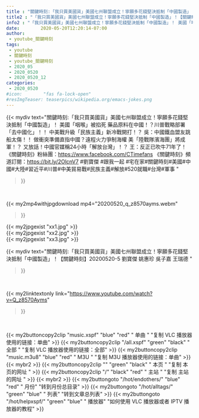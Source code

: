 ```yaml
---
title : "關鍵時刻:「我只買美國貨」美國七州聯盟成立！寧願多花錢堅決抵制「中國製造」！【關鍵時刻】20200520-5 劉寶傑 姚惠珍 吳子嘉 王瑞德 "
title2 : "「我只買美國貨」美國七州聯盟成立！寧願多花錢堅決抵制「中國製造」！【關鍵時刻】20200520-5 劉寶傑 姚惠珍 吳子嘉 王瑞德 "
info2 : "「我只買美國貨」美國七州聯盟成立！寧願多花錢堅決抵制「中國製造」！ 美國「咽喉」被掐死 藥品原料在中國！？川普戰略部署「去中國化」！！ 中美戰升級「民族主義」新冷戰開打！？ 吳：中國鐵血盟友跳船太傷！！ 做衝突準備直指中國？遠程火力爭制海權 美「陸戰隊濱海團」將成軍！？ 又放話！中國官媒稱24小時「解放台灣」！？ 王：反正已吹牛71年了！  《關鍵時刻》粉絲團：https://www.facebook.com/CTimefans 《關鍵時刻》頻道訂閱：https://bit.ly/2OlcnV7  #劉寶傑  #跟我一起 #宅在家#關鍵時刻#美國#中國#大陸#習近平#川普#中美貿易戰#民族主義#解放#520就職#台灣#軍事 "
date:        2020-05-20T12:20:14-07:00
author:
 - youtube_關鍵時刻
tags:
 - youtube
 - 關鍵時刻
 - youtube_關鍵時刻
 - 2020_05
 - 2020_0520
 - 2020_0520_12
categories:
 - 2020_0520
#icon:        "fas fa-lock-open"
#resImgTeaser: teaserpics/wikipedia.org/emacs-jokes.png
---
```


{{< mydiv text="關鍵時刻:「我只買美國貨」美國七州聯盟成立！寧願多花錢堅決抵制「中國製造」！ 美國「咽喉」被掐死 藥品原料在中國！？川普戰略部署「去中國化」！！ 中美戰升級「民族主義」新冷戰開打！？ 吳：中國鐵血盟友跳船太傷！！ 做衝突準備直指中國？遠程火力爭制海權 美「陸戰隊濱海團」將成軍！？ 又放話！中國官媒稱24小時「解放台灣」！？ 王：反正已吹牛71年了！  《關鍵時刻》粉絲團：https://www.facebook.com/CTimefans 《關鍵時刻》頻道訂閱：https://bit.ly/2OlcnV7  #劉寶傑  #跟我一起 #宅在家#關鍵時刻#美國#中國#大陸#習近平#川普#中美貿易戰#民族主義#解放#520就職#台灣#軍事 "
>}}
<br>


{{< my2mp4withjpgdownload mp4="20200520_q_z8570ayms.webm"
>}}

{{< my2jpgexist "xx1.jpg" >}}<br>
{{< my2jpgexist "xx2.jpg" >}}<br>
{{< my2jpgexist "xx3.jpg" >}}<br>



{{< mydiv text="關鍵時刻:「我只買美國貨」美國七州聯盟成立！寧願多花錢堅決抵制「中國製造」！【關鍵時刻】20200520-5 劉寶傑 姚惠珍 吳子嘉 王瑞德 "
>}}
<br>

{{< my2linktextonly link="https://www.youtube.com/watch?v=Q_z8570Ayms"
>}}


<br>

{{< my2buttoncopy2clip "music.xspf"        "blue"   "red"    " 单曲 "  "复制 VLC 播放器使用的链接：单曲" >}} {{< my2buttoncopy2clip "/all.xspf"         "green"  "black"  " 全部 "  "复制 VLC 播放器使用的链接：全部" >}} {{< my2buttoncopy2clip "music.m3u8"        "blue"   "red"    " M3U  "    "复制 M3U 播放器使用的链接：单曲" >}} {{< mybr2 >}} {{< my2buttoncopy2clip ""                  "green"  "black"  " 本页 "    "复制 本页的网址 " >}} {{< my2buttoncopy2clip "/"                 "black"  "red"    " 主站 "    "复制 主站的网址 " >}} {{< mybr2 >}} {{< my2buttongoto      "/hot/endothers/"   "blue"   "red"    " 月份"   "转到月份总目录" >}} {{< my2buttongoto      "/hot/alltags/"     "green"  "blue"   " 列表"   "转到文章总列表" >}} {{< my2buttongoto      "/hot/helpxspf/"    "green"  "blue"   " 播放器" "如何使用 VLC 播放器或者 IPTV 播放器的教程" >}} 
